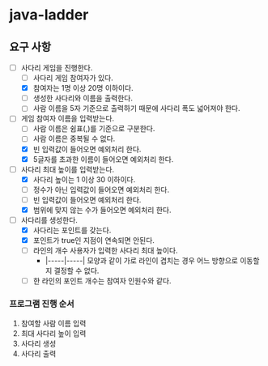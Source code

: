 # java-ladder

## 요구 사항

- [ ] 사다리 게임을 진행한다.
    - [ ] 사다리 게임 참여자가 있다.
    - [x] 참여자는 1명 이상 20명 이하이다.
    - [ ] 생성한 사다리와 이름을 출력한다.
    - [ ] 사람 이름을 5자 기준으로 출력하기 때문에 사다리 폭도 넓어져야 한다.

- [ ] 게임 참여자 이름을 입력받는다.
    - [ ] 사람 이름은 쉼표(,)를 기준으로 구분한다.
    - [ ] 사람 이름은 중복될 수 없다.
    - [x] 빈 입력값이 들어오면 예외처리 한다.
    - [x] 5글자를 초과한 이름이 들어오면 예외처리 한다.
- [ ] 사다리 최대 높이를 입력받는다.
    - [x] 사다리 높이는 1 이상 30 이하이다.
    - [ ] 정수가 아닌 입력값이 들어오면 예외처리 한다.
    - [ ] 빈 입력값이 들어오면 예외처리 한다.
    - [x] 범위에 맞지 않는 수가 들어오면 예외처리 한다.
- [ ] 사다리를 생성한다.
    - [x] 사다리는 포인트를 갖는다.
    - [x] 포인트가 true인 지점이 연속되면 안된다.
    - [ ] 라인의 개수 사용자가 입력한 사다리 최대 높이다.
        - |-----|-----| 모양과 같이 가로 라인이 겹치는 경우 어느 방향으로 이동할지 결정할 수 없다.
    - [ ] 한 라인의 포인트 개수는 참여자 인원수와 같다.

### 프로그램 진행 순서

1. 참여할 사람 이름 입력
2. 최대 사다리 높이 입력
3. 사다리 생성
4. 사다리 출력
